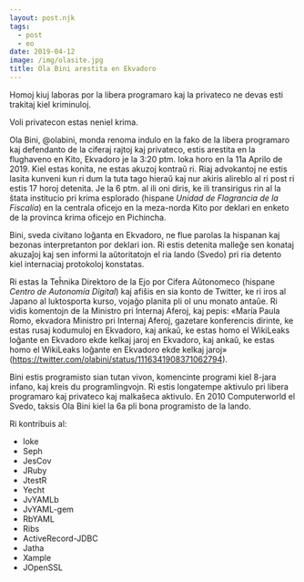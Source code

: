 ```yaml
---
layout: post.njk
tags:
  - post
  - eo
date: 2019-04-12
image: /img/olasite.jpg
title: Ola Bini arestita en Ekvadoro
---
```

Homoj kiuj laboras por la libera programaro kaj la privateco ne devas esti trakitaj kiel kriminuloj.

Voli privatecon estas neniel krima.

Ola Bini, @olabini, monda renoma indulo en la fako de la libera programaro kaj defendanto de la ciferaj rajtoj kaj privateco, estis arestita en la flughaveno en Kito, Ekvadoro je la 3:20 ptm. loka horo en la 11a Aprilo de 2019. Kiel estas konita, ne estas akuzoj kontraŭ ri. Riaj advokantoj ne estis lasita kunveni kun ri dum la tuta tago hieraŭ kaj nur akiris alireblo al ri post ri estis 17 horoj detenita. Je la 6 ptm. al ili oni diris, ke ili transirigus rin al la ŝtata institucio pri krima esplorado (hispane *Unidad de Flagrancia de la Fiscalía*) en la centrala oficejo en la meza-norda Kito por deklari en enketo de la provinca krima oficejo en Pichincha.

Bini, sveda civitano loĝanta en Ekvadoro, ne flue parolas la hispanan
kaj bezonas interpretanton por deklari ion. Ri estis detenita malleĝe
sen konataj akuzaĵoj kaj sen informi la aŭtoritatojn el ria lando (Svedo) pri ria detento kiel internaciaj protokoloj konstatas.

Ri estas la Teĥnika Direktoro de la Ejo por Cifera Aŭtonomeco (hispane *Centro de Autonomía Digital*) kaj afiŝis en sia konto de Twitter, ke ri iros al Japano al luktosporta kurso, vojaĝo planita pli ol unu monato antaŭe. Ri vidis komentojn de la Ministro pri Internaj Aferoj, kaj pepis: «María Paula Romo, ekvadora Ministro pri Internaj Aferoj, gazetare konferencis dirinte, ke estas rusaj kodumuloj en Ekvadoro, kaj ankaŭ, ke estas homo el WikiLeaks loĝante en Ekvadoro ekde kelkaj jaroj en Ekvadoro, kaj ankaŭ, ke estas homo el WikiLeaks loĝante en Ekvadoro ekde kelkaj jaroj» (https://twitter.com/olabini/status/1116341908371062794).

Bini estis programisto sian tutan vivon, komencinte programi kiel 8-jara infano, kaj kreis du programlingvojn. Ri estis longatempe aktivulo pri libera programaro kaj privateco kaj malkaŝeca aktivulo. En 2010 Computerworld el Svedo, taksis Ola Bini kiel la 6a pli bona programisto de la lando.

Ri kontribuis al:

 - loke
 - Seph
 - JesCov
 - JRuby
 - JtestR
 - Yecht
 - JvYAMLb
 - JvYAML-gem
 - RbYAML
 - Ribs
 - ActiveRecord-JDBC
 - Jatha
 - Xample
 - JOpenSSL
